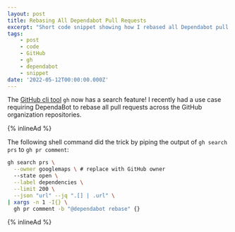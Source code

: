 ```yaml
---
layout: post
title: Rebasing All Dependabot Pull Requests
excerpt: "Short code snippet showing how I rebased all Dependabot pull requests across a GitHub org."
tags:
    - post
    - code
    - GitHub
    - gh
    - dependabot
    - snippet
date: '2022-05-12T00:00:00.000Z'
---
```


The [GitHub cli tool](https://cli.github.com/) `gh` now has a search feature! I recently had a use case requiring DependaBot to rebase all pull requests across the GitHub organization repositories. 

{% inlineAd %}

The following shell command did the trick by piping the output of `gh search prs` to `gh pr comment`:

```bash
gh search prs \
  --owner googlemaps \ # replace with GitHub owner
  --state open \
  --label dependencies \
  --limit 200 \
  --json "url" --jq ".[] | .url" \
| xargs -n 1 -I{} \
  gh pr comment -b "@dependabot rebase" {}
```

{% inlineAd %}
